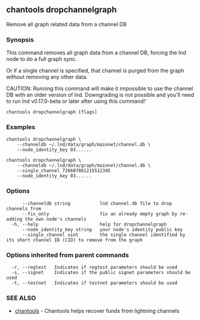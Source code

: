 ## chantools dropchannelgraph

Remove all graph related data from a channel DB

### Synopsis

This command removes all graph data from a channel DB,
forcing the lnd node to do a full graph sync.

Or if a single channel is specified, that channel is purged from the graph
without removing any other data.

CAUTION: Running this command will make it impossible to use the channel DB
with an older version of lnd. Downgrading is not possible and you'll need to
run lnd v0.17.0-beta or later after using this command!'

```
chantools dropchannelgraph [flags]
```

### Examples

```
chantools dropchannelgraph \
	--channeldb ~/.lnd/data/graph/mainnet/channel.db \
	--node_identity_key 03......

chantools dropchannelgraph \
	--channeldb ~/.lnd/data/graph/mainnet/channel.db \
	--single_channel 726607861215512345
	--node_identity_key 03......
```

### Options

```
      --channeldb string           lnd channel.db file to drop channels from
      --fix_only                   fix an already empty graph by re-adding the own node's channels
  -h, --help                       help for dropchannelgraph
      --node_identity_key string   your node's identity public key
      --single_channel uint        the single channel identified by its short channel ID (CID) to remove from the graph
```

### Options inherited from parent commands

```
  -r, --regtest   Indicates if regtest parameters should be used
  -s, --signet    Indicates if the public signet parameters should be used
  -t, --testnet   Indicates if testnet parameters should be used
```

### SEE ALSO

* [chantools](chantools.md)	 - Chantools helps recover funds from lightning channels

